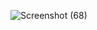 ![Screenshot (68)](https://user-images.githubusercontent.com/94220053/143377482-a3ef38d2-50e1-4974-95bf-f48f638b1ba9.png)

